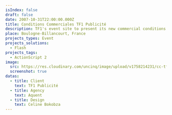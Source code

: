 ```yaml
---
isIndex: false
draft: false
date: 2007-10-31T22:00:00.000Z
title: Conditions Commerciales TF1 Publicité
description: TF1's event site to present its new commercial conditions.
place: Boulogne-Billancourt, France
projects_types: Event
projects_solutions:
  - Flash
projects_tags:
  - ActionScript 2
image:
  src: https://res.cloudinary.com/uncinq/image/upload/v1758214231/cc-tf1_xsghzm.png
  screenshot: true
datas:
  - title: Client
    text: TF1 Publicité
  - title: Agency
    text: Aquent
  - title: Design
    text: Celine Bokobza
---
```

